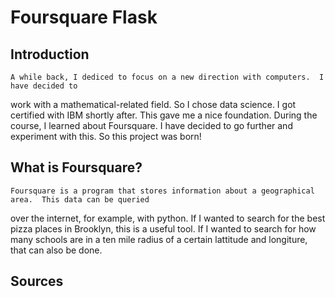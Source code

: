 # Foursquare Flask

## Introduction

    A while back, I dediced to focus on a new direction with computers.  I have decided to
work with a mathematical-related field.  So I chose data science.  I got certified with IBM shortly
after.  This gave me a nice foundation.  During the course, I learned about Foursquare.  I have decided
to go further and experiment with this.  So this project was born!

## What is Foursquare?

    Foursquare is a program that stores information about a geographical area.  This data can be queried
over the internet, for example, with python.  If I wanted to search for the best pizza places in Brooklyn,
this is a useful tool.  If I wanted to search for how many schools are in a ten mile radius of a certain
lattitude and longiture, that can also be done.

## Sources
